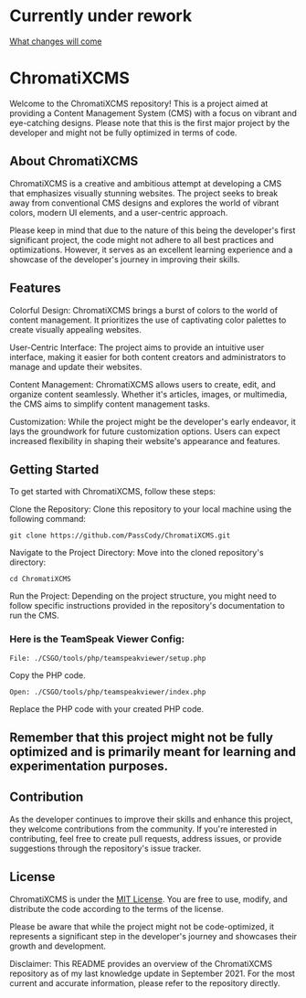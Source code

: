 # Currently under rework
[What changes will come](https://github.com/PassCody/ChromatiXCMS/blob/master/README-II.md)

# ChromatiXCMS

Welcome to the ChromatiXCMS repository! This is a project aimed at providing a Content Management System (CMS) with a focus on vibrant and eye-catching designs. Please note that this is the first major project by the developer and might not be fully optimized in terms of code.

## About ChromatiXCMS
ChromatiXCMS is a creative and ambitious attempt at developing a CMS that emphasizes visually stunning websites. The project seeks to break away from conventional CMS designs and explores the world of vibrant colors, modern UI elements, and a user-centric approach.

Please keep in mind that due to the nature of this being the developer's first significant project, the code might not adhere to all best practices and optimizations. However, it serves as an excellent learning experience and a showcase of the developer's journey in improving their skills.

## Features
Colorful Design: ChromatiXCMS brings a burst of colors to the world of content management. It prioritizes the use of captivating color palettes to create visually appealing websites.

User-Centric Interface: The project aims to provide an intuitive user interface, making it easier for both content creators and administrators to manage and update their websites.

Content Management: ChromatiXCMS allows users to create, edit, and organize content seamlessly. Whether it's articles, images, or multimedia, the CMS aims to simplify content management tasks.

Customization: While the project might be the developer's early endeavor, it lays the groundwork for future customization options. Users can expect increased flexibility in shaping their website's appearance and features.

## Getting Started
To get started with ChromatiXCMS, follow these steps:

Clone the Repository: Clone this repository to your local machine using the following command:

```
git clone https://github.com/PassCody/ChromatiXCMS.git
```
Navigate to the Project Directory: Move into the cloned repository's directory:


```
cd ChromatiXCMS
```
Run the Project: Depending on the project structure, you might need to follow specific instructions provided in the repository's documentation to run the CMS.


### Here is the TeamSpeak Viewer Config:
```
File: ./CSGO/tools/php/teamspeakviewer/setup.php
```
	
Copy the PHP code.
```
Open: ./CSGO/tools/php/teamspeakviewer/index.php
```

Replace the PHP code with your created PHP code.

## Remember that this project might not be fully optimized and is primarily meant for learning and experimentation purposes.

## Contribution

As the developer continues to improve their skills and enhance this project, they welcome contributions from the community. If you're interested in contributing, feel free to create pull requests, address issues, or provide suggestions through the repository's issue tracker.

## License

ChromatiXCMS is under the [MIT License](LICENSE). You are free to use, modify, and distribute the code according to the terms of the license.

Please be aware that while the project might not be code-optimized, it represents a significant step in the developer's journey and showcases their growth and development.

Disclaimer: This README provides an overview of the ChromatiXCMS repository as of my last knowledge update in September 2021. For the most current and accurate information, please refer to the repository directly.
